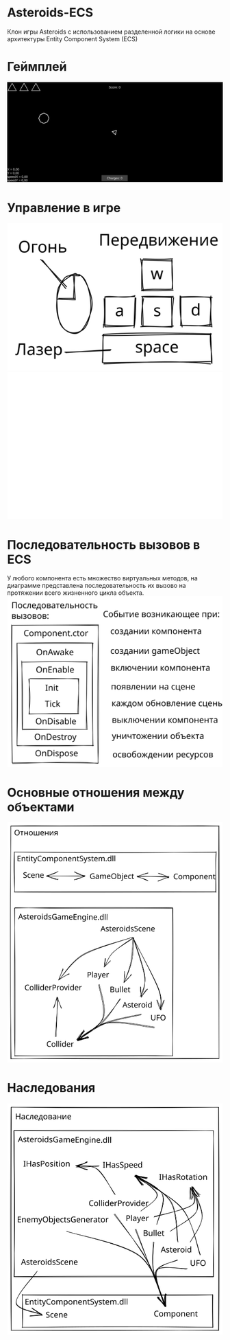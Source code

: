 # Asteroids-ECS
Клон игры Asteroids с использованием разделенной логики на основе архитектуры Entity Component System (ECS)

# Геймплей
![](./images/gameplay.gif)

# Управление в игре
![](./images/controls.svg)
![](./images/controls_white.svg)

# Последовательность вызовов в ECS
У любого компонента есть множество виртуальных методов, на диаграмме представлена последовательность их вызово на протяжении всего жизненного цикла объекта.
<br>![](./images/CallsList.svg)

# Основные отношения между объектами
![](./images/Relations.svg)

# Наследования
![](./images/Extentions.svg)